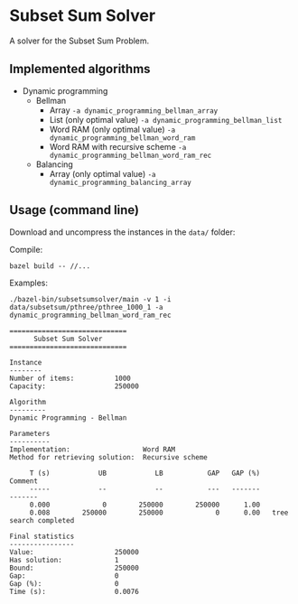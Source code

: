 # Subset Sum Solver

A solver for the Subset Sum Problem.

## Implemented algorithms

* Dynamic programming
  * Bellman
    * Array `-a dynamic_programming_bellman_array`
    * List (only optimal value) `-a dynamic_programming_bellman_list`
    * Word RAM (only optimal value) `-a dynamic_programming_bellman_word_ram`
    * Word RAM with recursive scheme `-a dynamic_programming_bellman_word_ram_rec`
  * Balancing
    * Array (only optimal value) `-a dynamic_programming_balancing_array`
<!---
  * Primal-dual
    * Array `-a dynamic_programming_primal_dual_array`
    * Word RAM (only optimal value) `-a dynamic_programming_primal_dual_word_ram`
--->

## Usage (command line)

Download and uncompress the instances in the `data/` folder:

Compile:
```shell
bazel build -- //...
```

Examples:

```shell
./bazel-bin/subsetsumsolver/main -v 1 -i data/subsetsum/pthree/pthree_1000_1 -a dynamic_programming_bellman_word_ram_rec
```
```
=============================
      Subset Sum Solver      
=============================

Instance
--------
Number of items:          1000
Capacity:                 250000

Algorithm
---------
Dynamic Programming - Bellman

Parameters
----------
Implementation:                  Word RAM
Method for retrieving solution:  Recursive scheme

     T (s)            UB            LB           GAP   GAP (%)                 Comment
     -----            --            --           ---   -------                 -------
     0.000             0        250000        250000      1.00                        
     0.008        250000        250000             0      0.00   tree search completed

Final statistics
----------------
Value:                    250000
Has solution:             1
Bound:                    250000
Gap:                      0
Gap (%):                  0
Time (s):                 0.0076
```

